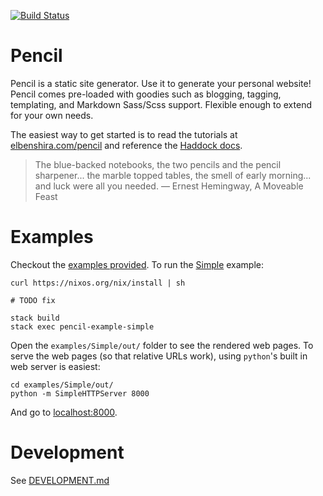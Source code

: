 [![Build Status](https://travis-ci.org/elben/pencil.svg?branch=master)](https://travis-ci.org/elben/pencil)

# Pencil

Pencil is a static site generator. Use it to generate your personal website!
Pencil comes pre-loaded with goodies such as blogging, tagging, templating,
and Markdown Sass/Scss support. Flexible enough to extend for your own needs.

The easiest way to get started is to read the tutorials at
[elbenshira.com/pencil](http://elbenshira.com/pencil) and reference the [Haddock
docs](https://hackage.haskell.org/package/pencil).

> The blue-backed notebooks, the two pencils and the pencil sharpener... the
> marble topped tables, the smell of early morning... and luck were all you
> needed. — Ernest Hemingway, A Moveable Feast

# Examples

Checkout the [examples provided](https://github.com/elben/pencil/tree/master/examples). To run the [Simple](https://github.com/elben/pencil/tree/master/examples/Simple) example:

```
curl https://nixos.org/nix/install | sh

# TODO fix

stack build
stack exec pencil-example-simple
```

Open the `examples/Simple/out/` folder to see the rendered web pages. To serve
the web pages (so that relative URLs work), using `python`'s built in web server
is easiest:

```
cd examples/Simple/out/
python -m SimpleHTTPServer 8000
```

And go to [localhost:8000](http://localhost:8000).

# Development

See [DEVELOPMENT.md](DEVELOPMENT.md)
